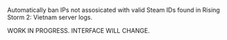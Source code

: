 Automatically ban IPs not assosicated with valid Steam IDs found in Rising Storm 2: Vietnam server logs.

WORK IN PROGRESS. INTERFACE WILL CHANGE.
